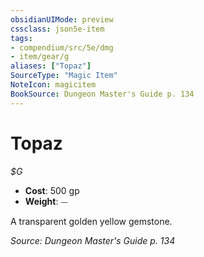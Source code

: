 ```yaml
---
obsidianUIMode: preview
cssclass: json5e-item
tags:
- compendium/src/5e/dmg
- item/gear/g
aliases: ["Topaz"]
SourceType: "Magic Item"
NoteIcon: magicitem
BookSource: Dungeon Master's Guide p. 134
---
```

# Topaz
*$G*  

- **Cost**: 500 gp
- **Weight**: ⏤

A transparent golden yellow gemstone.

*Source: Dungeon Master's Guide p. 134*